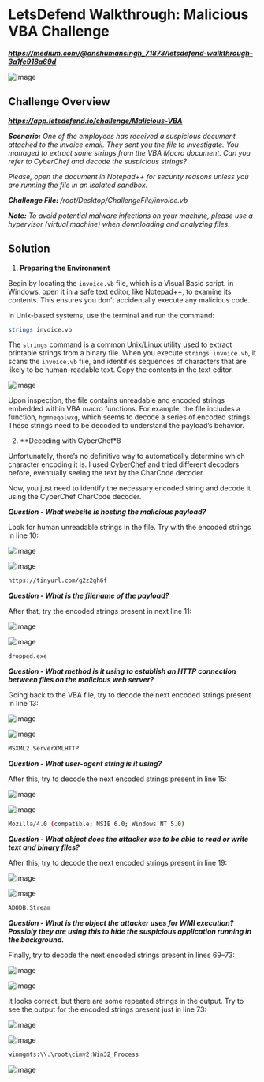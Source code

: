 # LetsDefend Walkthrough: Malicious VBA Challenge
***https://medium.com/@anshumansingh_71873/letsdefend-walkthrough-3a1fe918a69d***

![image](https://github.com/user-attachments/assets/c258b802-ce7a-4f14-8145-bd240a68cb4c)

## Challenge Overview
***https://app.letsdefend.io/challenge/Malicious-VBA***

***Scenario:** One of the employees has received a suspicious document attached to the invoice email. They sent you the file to investigate. You managed to extract some strings from the VBA Macro document. Can you refer to CyberChef and decode the suspicious strings?*

*Please, open the document in Notepad++ for security reasons unless you are running the file in an isolated sandbox.*

***Challenge File:** /root/Desktop/ChallengeFile/invoice.vb*

***Note:** To avoid potential malware infections on your machine, please use a hypervisor (virtual machine) when downloading and analyzing files.*

## Solution
1. **Preparing the Environment**
   
Begin by locating the `invoice.vb` file, which is a Visual Basic script. in Windows, open it in a safe text editor, like Notepad++, to examine its contents. This ensures you don’t accidentally execute any malicious code.

In Unix-based systems, use the terminal and run the command:

```bash
strings invoice.vb
```

The `strings` command is a common Unix/Linux utility used to extract printable strings from a binary file. When you execute `strings invoice.vb`, it scans the `invoice.vb` file, and identifies sequences of characters that are likely to be human-readable text. Copy the contents in the text editor.

![image](https://github.com/user-attachments/assets/0516990a-bb83-419a-b58d-7e623135dbd9)

Upon inspection, the file contains unreadable and encoded strings embedded within VBA macro functions. For example, the file includes a function, `hgmneqolwxg`, which seems to decode a series of encoded strings. These strings need to be decoded to understand the payload’s behavior.

2. **Decoding with CyberChef*8
   
Unfortunately, there’s no definitive way to automatically determine which character encoding it is. I used [CyberChef](https://gchq.github.io/CyberChef/) and tried different decoders before, eventually seeing the text by the CharCode decoder.

Now, you just need to identify the necessary encoded string and decode it using the CyberChef CharCode decoder.

***Question - What website is hosting the malicious payload?***

Look for human unreadable strings in the file. Try with the encoded strings in line 10:

![image](https://github.com/user-attachments/assets/e01fd99d-de5b-498b-b6ef-4a482d5e9a1e)

![image](https://github.com/user-attachments/assets/add8e34a-0347-4d50-89c7-76d268b26997)

```bash
https://tinyurl.com/g2z2gh6f
```

***Question - What is the filename of the payload?***

After that, try the encoded strings present in next line 11:

![image](https://github.com/user-attachments/assets/dcb99318-73c8-42fd-8e55-ffdaabf5761c)

![image](https://github.com/user-attachments/assets/917e97f0-4682-41c5-aa42-71152ef77a5f)

```bash
dropped.exe
```

***Question - What method is it using to establish an HTTP connection between files on the malicious web server?***

Going back to the VBA file, try to decode the next encoded strings present in line 13:

![image](https://github.com/user-attachments/assets/c5c80d89-3848-4dc2-8bed-8ffafa471e56)

![image](https://github.com/user-attachments/assets/1feffc6c-4733-4153-a911-b37ac7e96815)

```bash
MSXML2.ServerXMLHTTP
```

***Question - What user-agent string is it using?***

After this, try to decode the next encoded strings present in line 15:

![image](https://github.com/user-attachments/assets/c5c2d7bf-fd22-407a-bc3d-f47365162b6f)

![image](https://github.com/user-attachments/assets/2de0dbf1-a3e2-4c1c-be0c-086370605bbb)

```bash
Mozilla/4.0 (compatible; MSIE 6.0; Windows NT 5.0)
```

***Question - What object does the attacker use to be able to read or write text and binary files?***

After this, try to decode the next encoded strings present in line 19:

![image](https://github.com/user-attachments/assets/4721b202-b3ce-4590-bfc4-593e1dbb319b)

![image](https://github.com/user-attachments/assets/7ae43650-7ea5-4f1f-adb2-c01824f3c226)

```bash
ADODB.Stream
```

***Question - What is the object the attacker uses for WMI execution? Possibly they are using this to hide the suspicious application running in the background.***

Finally, try to decode the next encoded strings present in lines 69–73:

![image](https://github.com/user-attachments/assets/71765947-a52f-4b10-be3e-e0151cd2b7e4)

![image](https://github.com/user-attachments/assets/ddd7c5b2-ea06-4e48-87e8-590ec6d6c002)

It looks correct, but there are some repeated strings in the output. Try to see the output for the encoded strings present just in line 73:

![image](https://github.com/user-attachments/assets/db288cc8-299c-4dcc-b7b1-f3a27da901cd)

![image](https://github.com/user-attachments/assets/0d4f6dd7-1b4a-4b29-b202-a63a0550fad4)

```bash
winmgmts:\\.\root\cimv2:Win32_Process
```

![image](https://github.com/user-attachments/assets/6f6e5f91-f6de-4007-b9bf-ada7e7ea91d6)

